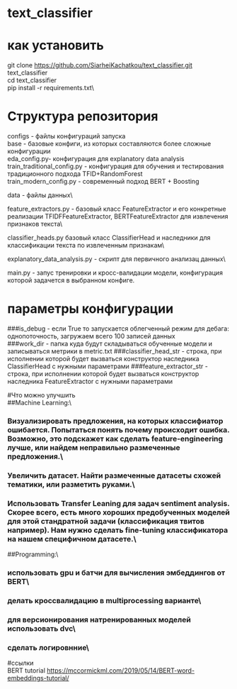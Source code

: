 # text_classifier

# как установить

git clone https://github.com/SiarheiKachatkou/text_classifier.git text_classifier\
cd text_classifier\
pip install -r requirements.txt\

# Структура репозитория

configs - файлы конфигураций запуска \
    base - базовые конфиги, из которых составляются более сложные конфигурации \
    eda_config.py- конфигурация для explanatory data analysis \
    train_traditional_config.py - конфигурация для обучения и тестирования традиционного подхода TFID+RandomForest \
    train_modern_config.py - современный подход BERT + Boosting

data - файлы данных\

feature_extractors.py - базовый класс FeatureExtractor и его конкретные реализации TFIDFFeatureExtractor, BERTFeatureExtractor для извлечения признаков текста\

classifier_heads.py базовый класс ClassifierHead и наследники для классификации текста по извлеченным признакам\

explanatory_data_analysis.py - скрипт для первичного анализац данных\

main.py - запус тренировки и кросс-валидации модели, конфигурация которой задачется в выбранном конфиге.

# параметры конфигурации

###is_debug - если True то запускается облегченный режим для дебага: однопоточность, загружаем всего 100 записей данных\
###work_dir - папка куда будут складываться обученные модели и записываться метрики в metric.txt
###classifier_head_str - строка, при исполнении которой будет вызваться конструктор наследника ClassifierHead с нужными параметрами
###feature_extractor_str - строка, при исполнении которой будет вызваться конструктор наследника FeatureExtractor с нужными параметрами


#Что можно улучшить\
##Machine Learning:\
### Визуализировать предложения, на которых классифиатор ошибается. Попытаться понять почему происходит ошибка. Возможно, это подскажет как сделать feature-engineering лучше, или найдем неправильно размеченные предложения.\
### Увеличить датасет. Найти размеченные датасеты схожей тематики, или разметить руками.\
### Использовать Transfer Leaning для задач sentiment analysis. Скорее всего, есть много хороших предобученных моделей для этой стандратной задачи (классификация твитов например). Нам нужно сделать fine-tuning классификатора на нашем специфичном датасете.\

##Programming:\
### использовать gpu и батчи для вычисления эмбеддингов от BERT\
### делать кроссвалидацию в multiprocessing варианте\
### для версионирования натренированных моделей использовать dvc\
### сделать логировнние\
 

#ссылки \
BERT tutorial
https://mccormickml.com/2019/05/14/BERT-word-embeddings-tutorial/




